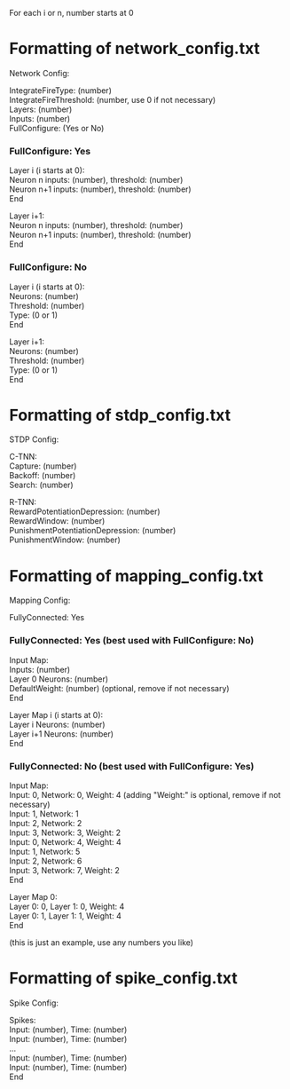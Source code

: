 For each i or n, number starts at 0

# Formatting of network_config.txt
Network Config:

IntegrateFireType: (number)\
IntegrateFireThreshold: (number, use 0 if not necessary)\
Layers: (number)\
Inputs: (number)\
FullConfigure: (Yes or No)

### FullConfigure: Yes
Layer i (i starts at 0):\
Neuron n inputs: (number), threshold: (number)\
Neuron n+1 inputs: (number), threshold: (number)\
End

Layer i+1:\
Neuron n inputs: (number), threshold: (number)\
Neuron n+1 inputs: (number), threshold: (number)\
End

### FullConfigure: No
Layer i (i starts at 0):\
Neurons: (number)\
Threshold: (number)\
Type: (0 or 1)\
End

Layer i+1:\
Neurons: (number)\
Threshold: (number)\
Type: (0 or 1)\
End

# Formatting of stdp_config.txt
STDP Config:

C-TNN:\
Capture: (number)\
Backoff: (number)\
Search: (number)

R-TNN:\
RewardPotentiationDepression: (number)\
RewardWindow: (number)\
PunishmentPotentiationDepression: (number)\
PunishmentWindow: (number)

# Formatting of mapping_config.txt
Mapping Config:

FullyConnected: Yes

### FullyConnected: Yes (best used with FullConfigure: No)
Input Map:\
Inputs: (number)\
Layer 0 Neurons: (number)\
DefaultWeight: (number) (optional, remove if not necessary)\
End

Layer Map i (i starts at 0):\
Layer i Neurons: (number)\
Layer i+1 Neurons: (number)\
End

### FullyConnected: No (best used with FullConfigure: Yes)
Input Map:\
Input: 0, Network: 0, Weight: 4 (adding "Weight:" is optional, remove if not necessary)\
Input: 1, Network: 1\
Input: 2, Network: 2\
Input: 3, Network: 3, Weight: 2\
Input: 0, Network: 4, Weight: 4\
Input: 1, Network: 5\
Input: 2, Network: 6\
Input: 3, Network: 7, Weight: 2\
End

Layer Map 0:\
Layer 0: 0, Layer 1: 0, Weight: 4\
Layer 0: 1, Layer 1: 1, Weight: 4\
End

(this is just an example, use any numbers you like)

# Formatting of spike_config.txt
Spike Config:

Spikes:\
Input: (number), Time: (number)\
Input: (number), Time: (number)\
...\
Input: (number), Time: (number)\
Input: (number), Time: (number)\
End
